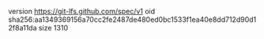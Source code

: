version https://git-lfs.github.com/spec/v1
oid sha256:aa1349369156a70cc2fe2487de480ed0bc1533f1ea40e8dd712d90d12f8a11da
size 1310
